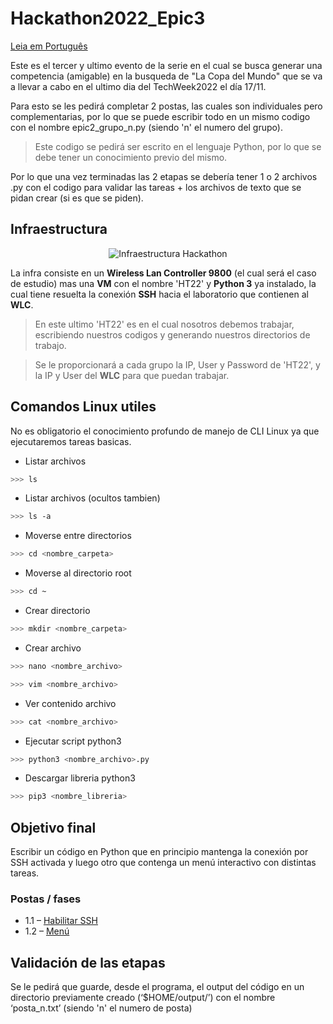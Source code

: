 # Hackathon2022_Epic3

[Leia em Português](README_P.md)

Este es el tercer y ultimo evento de la serie en el cual se busca generar una competencia (amigable) en la busqueda de "La Copa del Mundo" que se va a llevar a cabo en el ultimo dia del TechWeek2022 el día 17/11.

Para esto se les pedirá completar 2 postas, las cuales son individuales pero complementarias, por lo que se puede escribir todo en un mismo codigo con el nombre epic2_grupo_n.py (siendo 'n' el numero del grupo).

> Este codigo se pedirá ser escrito en el lenguaje Python, por lo que se debe tener un conocimiento previo del mismo.

Por lo que una vez terminadas las 2 etapas se debería tener 1 o 2 archivos .py con el codigo para validar las tareas + los archivos de texto que se pidan crear (si es que se piden).

## Infraestructura

<p align="center">
  <img src="Postas/infraTW.png" alt="Infraestructura Hackathon"/>
</p>

La infra consiste en un **Wireless Lan Controller 9800** (el cual será el caso de estudio) mas una **VM** con el nombre 'HT22' y **Python 3** ya instalado, la cual tiene resuelta la conexión **SSH** hacia el laboratorio que contienen al **WLC**.

> En este ultimo 'HT22' es en el cual nosotros debemos trabajar, escribiendo nuestros codigos y generando nuestros directorios de trabajo.

> Se le proporcionará a cada grupo la IP, User y Password de 'HT22', y la IP y User del **WLC** para que puedan trabajar.

## Comandos Linux utiles
No es obligatorio el conocimiento profundo de manejo de CLI Linux ya que ejecutaremos tareas basicas.

- Listar archivos
~~~bash
>>> ls
~~~
- Listar archivos (ocultos tambien)
~~~bash
>>> ls -a
~~~
- Moverse entre directorios
~~~bash
>>> cd <nombre_carpeta>
~~~
- Moverse al directorio root
~~~bash
>>> cd ~
~~~
- Crear directorio
~~~bash
>>> mkdir <nombre_carpeta>
~~~
- Crear archivo
~~~bash
>>> nano <nombre_archivo>
~~~
~~~bash
>>> vim <nombre_archivo>
~~~
- Ver contenido archivo
~~~bash
>>> cat <nombre_archivo>
~~~
- Ejecutar script python3
~~~bash
>>> python3 <nombre_archivo>.py
~~~
- Descargar libreria python3
~~~bash
>>> pip3 <nombre_libreria>
~~~

## Objetivo final
Escribir un código en Python que en principio mantenga la conexión por SSH activada y luego otro que contenga un menú interactivo con distintas tareas.

### Postas / fases
- 1.1 – [Habilitar SSH](Postas/P1.md)
- 1.2 – [Menú](Postas/P2.md)

## Validación de las etapas
Se le pedirá que guarde, desde el programa, el output del código en un directorio previamente creado (‘$HOME/output/’) con el nombre ‘posta_n.txt’ (siendo 'n' el numero de posta)
